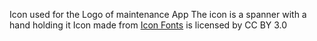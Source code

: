 Icon used for the Logo of maintenance App
The icon is a spanner with a hand holding it
Icon made from <a href="http://www.onlinewebfonts.com/icon">Icon Fonts</a> is licensed by CC BY 3.0